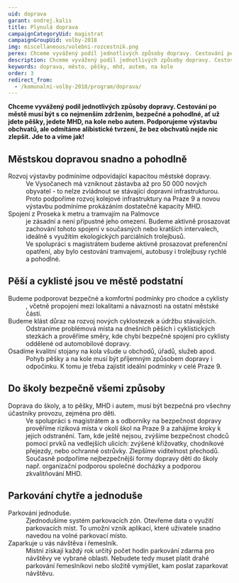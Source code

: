 ```yaml
---
uid: doprava
garant: ondrej.kalis
title: Plynulá doprava
campaignCategoryUid: magistrat
campaignGroupUid: volby-2018
img: miscellaneous/volebni-rozcestnik.png
perex: Chceme vyvážený podíl jednotlivých způsoby dopravy. Cestování po městě musí být s co nejmenším zdržením, bezpečné a pohodlné, ať už jdete pěšky, jedete MHD, na kole nebo autem.
description: Chceme vyvážený podíl jednotlivých způsoby dopravy. Cestování po městě musí být s co nejmenším zdržením, bezpečné a pohodlné, ať už jdete pěšky, jedete MHD, na kole nebo autem.
keywords: doprava, město, pěšky, mhd, autem, na kole
order: 3
redirect_from:
  - /komunalni-volby-2018/program/doprava/
---
```


**Chceme vyvážený podíl jednotlivých způsoby dopravy. Cestování po městě musí být s co nejmenším zdržením, bezpečné a pohodlné, ať už jdete pěšky, jedete MHD, na kole nebo autem. Podporujeme výstavbu obchvatů, ale odmítáme alibistické tvrzení, že bez obchvatů nejde nic zlepšit. Jde to a víme jak!**

## Městskou dopravou snadno a pohodlně

<dl class="c-program-key-point-list">
    <dt>Rozvoj výstavby podmíníme odpovídající kapacitou městské dopravy.</dt>
    <dd>Ve Vysočanech má vzniknout zástavba až pro 50 000 nových obyvatel - to nelze zvládnout se stávající dopravní infrastrukturou. Proto podpoříme rozvoj kolejové infrastruktury na Praze 9 a novou výstavbu podmíníme prokázáním dostatečné kapacity MHD.</dd>
    <dt>Spojení z Proseka k metru a tramvajím na Palmovce</dt>
    <dd>je zásadní a není přípustné jeho omezení. Budeme aktivně prosazovat zachování tohoto spojení v současných nebo kratších intervalech, ideálně s využitím ekologických parciálních trolejbusů.</dd>
    <dd>Ve spolupráci s magistrátem budeme aktivně prosazovat preferenční opatření, aby bylo cestování tramvajemi, autobusy i trolejbusy rychlé a pohodlné.</dd>
</dl>

## Pěší a cyklisté jsou ve městě podstatní

<dl class="c-program-key-point-list">
    <dt>Budeme podporovat bezpečné a komfortní podmínky pro chodce a cyklisty</dt>
    <dd>, včetně propojení mezi lokalitami a návaznosti na ostatní městské části.</dd>
    <dt>Budeme klást důraz na rozvoj nových cyklostezek a údržbu stávajících.</dt>
	<dd>Odstraníme problémová místa na dnešních pěších i cyklistických stezkách a prověříme směry, kde chybí bezpečné spojení pro cyklisty oddělené od automobilové dopravy.</dd>
    <dt>Osadíme kvalitní stojany na kola všude u obchodů, úřadů, služeb apod.</dt>
    <dd>Pohyb pěšky a na kole musí být příjemným způsobem dopravy i odpočinku. K tomu je třeba zajistit ideální podmínky v celé Praze 9.</dd>
</dl>

## Do školy bezpečně všemi způsoby

<dl class="c-program-key-point-list">
    <dt>Doprava do školy, a to pěšky, MHD i autem, musí být bezpečná pro všechny účastníky provozu, zejména pro děti.</dt>
    <dd>Ve spolupráci s magistrátem a s odborníky na bezpečnost dopravy prověříme riziková místa v okolí škol na Praze 9 a zahájíme kroky k jejich odstranění. Tam, kde ještě nejsou, zvýšíme bezpečnost chodců pomocí prvků na vedlejších ulicích: zvýšené křižovatky, chodníkové přejezdy, nebo ochranné ostrůvky. Zlepšíme viditelnost přechodů.</dd>
    <dd>Současně podpoříme nejbezpečnější formy dopravy dětí do školy např. organizační podporou společné docházky a podporou zkvalitňování MHD.</dd>
</dl>

## Parkování chytře a jednoduše

<dl class="c-program-key-point-list">
    <dt>Parkování jednoduše.</dt>
    <dd>Zjednodušíme systém parkovacích zón. Otevřeme data o využití parkovacích míst. To umožní vznik aplikací, které uživatele snadno navedou na volné parkovací místo.</dd>
	<dt>Zaparkuje u vás návštěva i řemeslník.</dt>
    <dd>Místní získají každý rok určitý počet hodin parkování zdarma pro návštěvy ve vybrané oblasti. Nebudete tedy muset platit drahé parkování řemeslníkovi nebo složitě vymýšlet, kam poslat zaparkovat návštěvu.</dd>
</dl>
